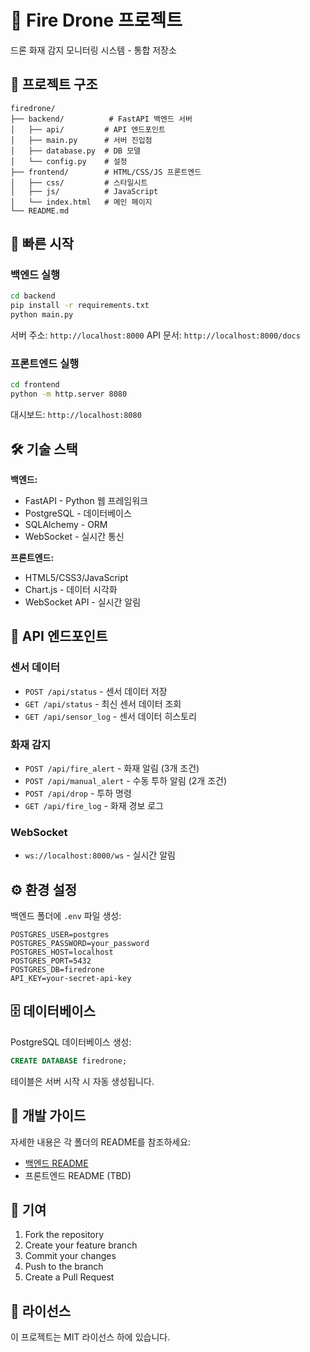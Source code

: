 # 🚁 Fire Drone 프로젝트

드론 화재 감지 모니터링 시스템 - 통합 저장소

## 📁 프로젝트 구조

```
firedrone/
├── backend/          # FastAPI 백엔드 서버
│   ├── api/         # API 엔드포인트
│   ├── main.py      # 서버 진입점
│   ├── database.py  # DB 모델
│   └── config.py    # 설정
├── frontend/        # HTML/CSS/JS 프론트엔드
│   ├── css/         # 스타일시트
│   ├── js/          # JavaScript
│   └── index.html   # 메인 페이지
└── README.md
```

## 🚀 빠른 시작

### 백엔드 실행

```bash
cd backend
pip install -r requirements.txt
python main.py
```

서버 주소: `http://localhost:8000`
API 문서: `http://localhost:8000/docs`

### 프론트엔드 실행

```bash
cd frontend
python -m http.server 8080
```

대시보드: `http://localhost:8080`

## 🛠️ 기술 스택

**백엔드:**
- FastAPI - Python 웹 프레임워크
- PostgreSQL - 데이터베이스
- SQLAlchemy - ORM
- WebSocket - 실시간 통신

**프론트엔드:**
- HTML5/CSS3/JavaScript
- Chart.js - 데이터 시각화
- WebSocket API - 실시간 알림

## 📡 API 엔드포인트

### 센서 데이터
- `POST /api/status` - 센서 데이터 저장
- `GET /api/status` - 최신 센서 데이터 조회
- `GET /api/sensor_log` - 센서 데이터 히스토리

### 화재 감지
- `POST /api/fire_alert` - 화재 알림 (3개 조건)
- `POST /api/manual_alert` - 수동 투하 알림 (2개 조건)
- `POST /api/drop` - 투하 명령
- `GET /api/fire_log` - 화재 경보 로그

### WebSocket
- `ws://localhost:8000/ws` - 실시간 알림

## ⚙️ 환경 설정

백엔드 폴더에 `.env` 파일 생성:

```env
POSTGRES_USER=postgres
POSTGRES_PASSWORD=your_password
POSTGRES_HOST=localhost
POSTGRES_PORT=5432
POSTGRES_DB=firedrone
API_KEY=your-secret-api-key
```

## 🗄️ 데이터베이스

PostgreSQL 데이터베이스 생성:

```sql
CREATE DATABASE firedrone;
```

테이블은 서버 시작 시 자동 생성됩니다.

## 📝 개발 가이드

자세한 내용은 각 폴더의 README를 참조하세요:
- [백엔드 README](backend/README.md)
- 프론트엔드 README (TBD)

## 🤝 기여

1. Fork the repository
2. Create your feature branch
3. Commit your changes
4. Push to the branch
5. Create a Pull Request

## 📄 라이선스

이 프로젝트는 MIT 라이선스 하에 있습니다.

